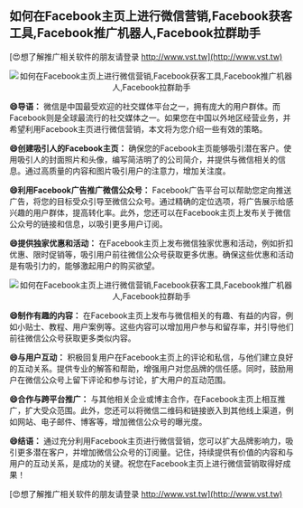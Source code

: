 ## **如何在Facebook主页上进行微信营销,Facebook获客工具,Facebook推广机器人,Facebook拉群助手**

[😍想了解推广相关软件的朋友请登录 http://www.vst.tw](http://www.vst.tw)

 <center><img src="https://vst.tw/MP4/tuiguang/png/0.png" alt="如何在Facebook主页上进行微信营销,Facebook获客工具,Facebook推广机器人,Facebook拉群助手"></center>

**😄导语：**
微信是中国最受欢迎的社交媒体平台之一，拥有庞大的用户群体。而Facebook则是全球最流行的社交媒体之一。如果您在中国以外地区经营业务，并希望利用Facebook主页进行微信营销，本文将为您介绍一些有效的策略。

**😄创建吸引人的Facebook主页：**
确保您的Facebook主页能够吸引潜在客户。使用吸引人的封面照片和头像，编写简洁明了的公司简介，并提供与微信相关的信息。通过高质量的内容和图片吸引用户的注意力，增加关注度。

**😄利用Facebook广告推广微信公众号：**
Facebook广告平台可以帮助您定向推送广告，将您的目标受众引导至微信公众号。通过精确的定位选项，将广告展示给感兴趣的用户群体，提高转化率。此外，您还可以在Facebook主页上发布关于微信公众号的链接和信息，以吸引更多用户订阅。

**😄提供独家优惠和活动：**
在Facebook主页上发布微信独家优惠和活动，例如折扣优惠、限时促销等，吸引用户前往微信公众号获取更多优惠。确保这些优惠和活动是有吸引力的，能够激起用户的购买欲望。

 <center><img src="https://vst.tw/MP4/tuiguang/png/2.png" alt="如何在Facebook主页上进行微信营销,Facebook获客工具,Facebook推广机器人,Facebook拉群助手"></center>

**😄制作有趣的内容：**
在Facebook主页上发布与微信相关的有趣、有益的内容，例如小贴士、教程、用户案例等。这些内容可以增加用户参与和留存率，并引导他们前往微信公众号获取更多类似内容。

**😄与用户互动：**
积极回复用户在Facebook主页上的评论和私信，与他们建立良好的互动关系。提供专业的解答和帮助，增强用户对您品牌的信任感。同时，鼓励用户在微信公众号上留下评论和参与讨论，扩大用户的互动范围。

**😄合作与跨平台推广：**
与其他相关企业或博主合作，在Facebook主页上相互推广，扩大受众范围。此外，您还可以将微信二维码和链接嵌入到其他线上渠道，例如网站、电子邮件、博客等，增加微信公众号的曝光度。

**😄结语：**
通过充分利用Facebook主页进行微信营销，您可以扩大品牌影响力，吸引更多潜在客户，并增加微信公众号的订阅量。记住，持续提供有价值的内容和与用户的互动关系，是成功的关键。祝您在Facebook主页上进行微信营销取得好成果！

[😍想了解推广相关软件的朋友请登录 http://www.vst.tw](http://www.vst.tw)



